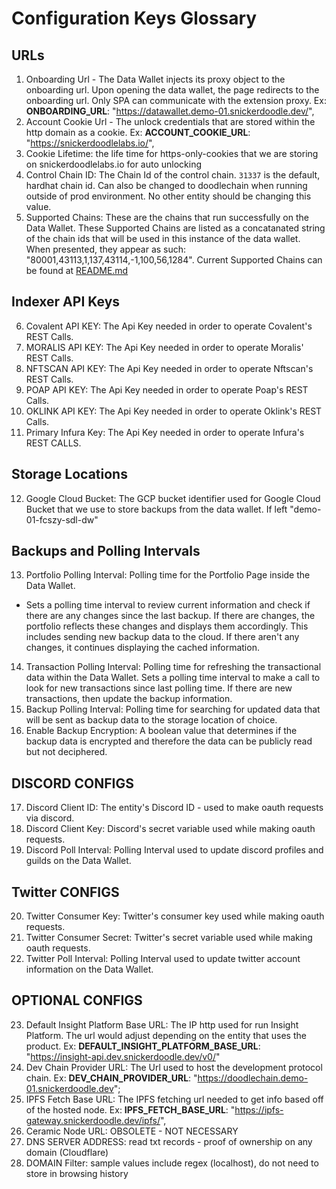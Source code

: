 # Configuration Keys Glossary

## URLs
1. Onboarding Url - The Data Wallet injects its proxy object to the onboarding url.  Upon opening the data wallet, the page redirects to the onboarding url.  Only SPA can communicate with the extension proxy. 
Ex: __ONBOARDING_URL__: "https://datawallet.demo-01.snickerdoodle.dev/",
2. Account Cookie Url - The unlock credentials that are stored within the http domain as a cookie. 
Ex: __ACCOUNT_COOKIE_URL__: "https://snickerdoodlelabs.io/",
3. Cookie Lifetime: the life time for https-only-cookies that we are storing on snickerdoodlelabs.io for auto unlocking
4. Control Chain ID: The Chain Id of the control chain. `31337` is the default, hardhat chain id.  Can also be changed to doodlechain when running outside of prod environment. No other entity should be changing this value.  
5. Supported Chains: These are the chains that run successfully on the Data Wallet. 
These Supported Chains are listed as a concatanated string of the chain ids that will be used in this instance of the data wallet.  
When presented, they appear as such: "80001,43113,1,137,43114,-1,100,56,1284".
Current Supported Chains can be found at [README.md](/documentation/sdql/README.md)

## Indexer API Keys
6. Covalent API KEY: The Api Key needed in order to operate Covalent's REST Calls.  
7. MORALIS API KEY: The Api Key needed in order to operate Moralis' REST Calls.  
8. NFTSCAN API KEY: The Api Key needed in order to operate Nftscan's REST Calls.  
9. POAP API KEY: The Api Key needed in order to operate Poap's REST Calls.  
10. OKLINK API KEY: The Api Key needed in order to operate Oklink's REST Calls. 
11. Primary Infura Key: The Api Key needed in order to operate Infura's REST CALLS. 

## Storage Locations
12. Google Cloud Bucket: The GCP bucket identifier used for Google Cloud Bucket that we use to store backups from the data wallet. If left 
"demo-01-fcszy-sdl-dw"

## Backups and Polling Intervals
13. Portfolio Polling Interval: Polling time for the Portfolio Page inside the Data Wallet. 
- Sets a polling time interval to review current information and check if there are any changes since the last backup.  If there are changes, the portfolio reflects these changes and displays them accordingly.  This includes sending new backup data to the cloud.  If there aren't any changes, it continues displaying the cached information. 
14. Transaction Polling Interval: Polling time for refreshing the transactional data within the Data Wallet. Sets a polling time interval to make a call to look for new transactions since last polling time.  If there are new transactions, then update the backup information.  
15. Backup Polling Interval: Polling time for searching for updated data that will be sent as backup data to the storage location of choice. 
16. Enable Backup Encryption: A boolean value that determines if the backup data is encrypted and therefore the data can be publicly read but not deciphered.  

## DISCORD CONFIGS
17. Discord Client ID: The entity's Discord ID - used to make oauth requests via discord. 
18. Discord Client Key: Discord's secret variable used while making oauth requests. 
19. Discord Poll Interval: Polling Interval used to update discord profiles and guilds on the Data Wallet. 

## Twitter CONFIGS
20. Twitter Consumer Key: Twitter's consumer key used while making oauth requests.
21. Twitter Consumer Secret: Twitter's secret variable used while making oauth requests.
22. Twitter Poll Interval: Polling Interval used to update twitter account information on the Data Wallet. 

## OPTIONAL CONFIGS
23. Default Insight Platform Base URL: The IP http used for run  Insight Platform.  The url would adjust depending on the entity that uses the product. 
Ex: __DEFAULT_INSIGHT_PLATFORM_BASE_URL__: "https://insight-api.dev.snickerdoodle.dev/v0/"
24. Dev Chain Provider URL: The Url used to host the development protocol chain. 
Ex: __DEV_CHAIN_PROVIDER_URL__: "https://doodlechain.demo-01.snickerdoodle.dev";
25. IPFS Fetch Base URL: 
The IPFS fetching url needed to get info based off of the hosted node. 
Ex: __IPFS_FETCH_BASE_URL__: "https://ipfs-gateway.snickerdoodle.dev/ipfs/",
26. Ceramic Node URL: OBSOLETE - NOT NECESSARY
27. DNS SERVER ADDRESS: read txt records - proof of ownership on any domain (Cloudflare)
28. DOMAIN Filter: sample values include regex (localhost), do not need to store in browsing history
